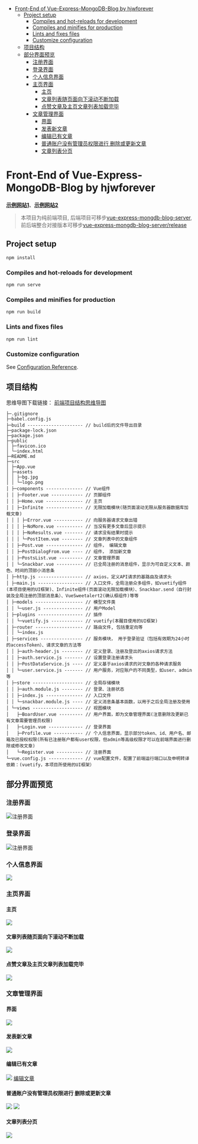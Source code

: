 * [Front\-End of Vue\-Express\-MongoDB\-Blog by hjwforever](#front-end-of-vue-express-mongodb-blog-by-hjwforever)
  * [Project setup](#project-setup)
    * [Compiles and hot\-reloads for development](#compiles-and-hot-reloads-for-development)
    * [Compiles and minifies for production](#compiles-and-minifies-for-production)
    * [Lints and fixes files](#lints-and-fixes-files)
    * [Customize configuration](#customize-configuration)
  * [项目结构](#项目结构)
  * [部分界面预览](#部分界面预览)
    * [注册界面](#注册界面)
    * [登录界面](#登录界面)
    * [个人信息界面](#个人信息界面)
    * [主页界面](#主页界面)
      * [主页](#主页)
      * [文章列表随页面向下滚动不断加载](#文章列表随页面向下滚动不断加载)
      * [点赞文章及主页文章列表加载完毕](#点赞文章及主页文章列表加载完毕)
    * [文章管理界面](#文章管理界面)
      * [界面](#界面)
      * [发表新文章](#发表新文章)
      * [编辑已有文章](#编辑已有文章)
      * [普通账户没有管理员权限进行 删除或更新文章](#普通账户没有管理员权限进行-删除或更新文章)
      * [文章列表分页](#文章列表分页)


# Front-End of Vue-Express-MongoDB-Blog by hjwforever
**[示例网站1](https://blog.aruoxi.top)**、**[示例网站2](https://vue-express-mongdb-blog.vercel.app)**
 >本项目为纯前端项目, 后端项目可移步[vue-express-mongdb-blog-server](https://github.com/hjwforever/vue-express-mongdb-blog-server), 前后端整合对接版本可移步[vue-express-mongdb-blog-server/release](https://github.com/hjwforever/vue-express-mongdb-blog-server/tree/release)

## Project setup
```
npm install
```

### Compiles and hot-reloads for development
```
npm run serve
```

### Compiles and minifies for production
```
npm run build
```

### Lints and fixes files
```
npm run lint
```

### Customize configuration
See [Configuration Reference](https://cli.vuejs.org/config/).

## 项目结构
思维导图下载链接：
[前端项目结构思维导图](https://devcloud.cn-north-4.huaweicloud.com/codehub/v1/devcloud/682618/repository/blobs/fc578af7949921d8fa84d5a2815f7f15c7be8716/downloadFile?filepath=tree.xmind)
```
├─.gitignore
├─babel.config.js
├─build --------------------- // build后的文件导出目录
├─package-lock.json
├─package.json
├─public
│ ├─favicon.ico
│ └─index.html
├─README.md
├─src
│ ├─App.vue
│ ├─assets
│ │ ├─bg.jpg
│ │ └─logo.png
│ ├─components -------------- // Vue组件
│ │ ├─Footer.vue ------------ // 页脚组件
│ │ ├─Home.vue -------------- // 主页
│ │ ├─Infinite -------------- // 无限加载模块(随页面滚动无限从服务器数据库加载文章)
│ │ │ ├─Error.vue ----------- // 向服务器请求文章出错
│ │ │ ├─NoMore.vue ---------- // 当没有更多文章后显示提示
│ │ │ ├─NoResults.vue ------- // 请求没有结果时提示
│ │ │ └─PostItem.vue -------- // 文章列表中的文章组件
│ │ ├─Post.vue -------------- // 组件， 编辑文章
│ │ ├─PostDialogFrom.vue ---- // 组件， 添加新文章
│ │ ├─PostsList.vue --------- // 文章管理界面
│ │ └─Snackbar.vue ---------- // 已全局注册的消息组件，显示为可自定义文本、颜色、时间的顶部小消息条
│ ├─http.js ----------------- // axios，定义API请求的基路由及请求头
│ ├─main.js ----------------- // 入口文件，全局注册众多组件，如vuetify组件(本项目使用的UI框架)、Infinite组件(页面滚动无限加载模块）、Snackbar.send（自行封装及全局注册的顶部消息条）、VueSweetalert2(确认框组件)等等
│ ├─models ------------------ // 模型文件类
│ │ └─user.js --------------- // 用户Model
│ ├─plugins ----------------- // 插件
│ │ └─vuetify.js ------------ // vuetify(本醒目使用的UI框架)
│ ├─router ------------------ // 路由文件, 包括重定向等
│ │ └─index.js
│ ├─services ---------------- // 服务模块， 用于登录验证（包括有效期为24小时的accessToken）、请求文章的方法等
│ │ ├─auth-header.js -------- // 定义登录、注册及登出的axios请求方法
│ │ ├─auth.service.js ------- // 设置登录注册请求头
│ │ ├─PostDataService.js ---- // 定义基于axios请求的对文章的各种请求服务
│ │ └─user.service.js ------- // 用户服务，对应账户的不同类型，如user、admin等
│ ├─store ------------------- // 全局存储模块
│ │ ├─auth.module.js -------- // 登录、注册状态
│ │ ├─index.js -------------- // 入口文件
│ │ └─snackbar.module.js ---- // 定义消息条基本函数，以用于之后全局注册及使用
│ └─views ------------------- // 视图模块
│   ├─BoardUser.vue --------- // 用户界面，即为文章管理界面(注意删除及更新已有文章需要管理员权限)
│   ├─Login.vue ------------- // 登录界面
│   ├─Profile.vue ----------- // 个人信息界面，显示部分token、id、用户名、邮箱及已授权权限(所有已注册账户都有user权限，但admin等高级权限才可以在前端界面进行删除或修改文章)
│   └─Register.vue ---------- // 注册界面
└─vue.config.js ------------- // vue配置文件，配置了前端运行端口以及申明转译依赖：(vuetify，本项目所使用的UI框架）
```
## 部分界面预览
### 注册界面
![注册界面](https://cdn.aruoxi.com/vue-express-blog/screenshot/%E6%B3%A8%E5%86%8C%E7%95%8C%E9%9D%A2.png)
### 登录界面
![注册界面](https://cdn.aruoxi.com/vue-express-blog/screenshot/%E6%B3%A8%E5%86%8C%E7%95%8C%E9%9D%A2.png)
### 个人信息界面
![](https://cdn.aruoxi.com/vue-express-blog/screenshot/%E4%B8%AA%E4%BA%BA%E4%BF%A1%E6%81%AF.png)
### 主页界面
  #### 主页
  ![](https://cdn.aruoxi.com/vue-express-blog/screenshot/%E4%B8%BB%E9%A1%B5.png)
  #### 文章列表随页面向下滚动不断加载
  ![](https://cdn.aruoxi.com/vue-express-blog/screenshot/%E6%96%87%E7%AB%A0%E5%88%97%E8%A1%A8%E9%9A%8F%E9%A1%B5%E9%9D%A2%E6%BB%9A%E5%8A%A8%E4%B8%8D%E6%96%AD%E5%8A%A0%E8%BD%BD.png)
  #### 点赞文章及主页文章列表加载完毕
  ![](https://cdn.aruoxi.com/vue-express-blog/screenshot/%E4%B8%BB%E9%A1%B5%E6%96%87%E7%AB%A0%E5%88%97%E8%A1%A8%E5%8F%8A%E7%82%B9%E8%B5%9E%E6%96%87%E7%AB%A0.png)
### 文章管理界面
  #### 界面
  ![](https://cdn.aruoxi.com/vue-express-blog/screenshot/%E6%96%87%E7%AB%A0%E7%AE%A1%E7%90%86.png)
  #### 发表新文章
  ![](https://cdn.aruoxi.com/vue-express-blog/screenshot/%E6%B7%BB%E5%8A%A0%E6%96%B0%E6%96%87%E7%AB%A0.png)
  #### 编辑已有文章
  ![](https://cdn.aruoxi.com/vue-express-blog/screenshot/%E7%BC%96%E8%BE%91%E6%96%87%E7%AB%A0.png)
  [编辑文章](https://cdn.aruoxi.com/vue-express-blog/screenshot/editPost.png)
  #### 普通账户没有管理员权限进行 删除或更新文章
  ![](https://cdn.aruoxi.com/vue-express-blog/screenshot/%E9%9D%9E%E7%AE%A1%E7%90%86%E5%91%98%E7%9A%84%E8%B4%A6%E6%88%B7%E6%B2%A1%E6%9C%89%E6%9D%83%E9%99%90%E5%88%A0%E9%99%A4%E6%96%87%E7%AB%A0.png)
  ![](https://cdn.aruoxi.com/vue-express-blog/screenshot/%E9%9D%9E%E7%AE%A1%E7%90%86%E5%91%98%E7%9A%84%E8%B4%A6%E6%88%B7%E6%B2%A1%E6%9C%89%E6%9D%83%E9%99%90%E6%9B%B4%E6%96%B0%E6%96%87%E7%AB%A0.png)
  #### 文章列表分页
  ![](https://cdn.aruoxi.com/vue-express-blog/screenshot/%E6%96%87%E7%AB%A0%E5%88%97%E8%A1%A8%E5%88%86%E9%A1%B5.png)
